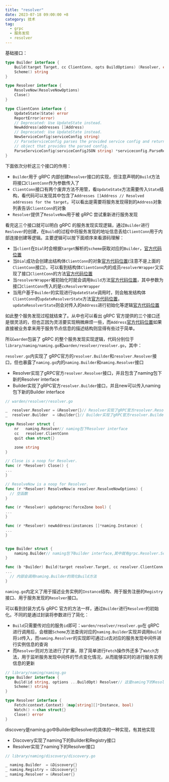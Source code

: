 ```yaml
---
title: "resolver"
date: 2023-07-18 09:00:00 +8
category: 技术
tag:
  - grpc
  - 服务发现
  - resolver
---
```


基础接口：

```go
type Builder interface {
	Build(target Target, cc ClientConn, opts BuildOptions) (Resolver, error)
	Scheme() string
}

type Resolver interface {
	ResolveNow(ResolveNowOptions)
	Close()
}

type ClientConn interface {
	UpdateState(State) error
	ReportError(error)
	// Deprecated: Use UpdateState instead.
	NewAddress(addresses []Address)
	// Deprecated: Use UpdateState instead.
	NewServiceConfig(serviceConfig string)
	// ParseServiceConfig parses the provided service config and returns an
	// object that provides the parsed config.
	ParseServiceConfig(serviceConfigJSON string) *serviceconfig.ParseResult
}
```

下面依次分析这三个接口的作用：

- `Builder`用于 gRPC 内部创建`Resolver`接口的实现，但注意声明的`Build`方法将接口`ClientConn`作为参数传入了
- `ClientConn`接口有两个废弃方法不用管，看`UpdateState`方法需要传入`State`结构，看代码可以发现其中包含了`Addresses []Address // Resolved addresses for the target`，可以看出是需要将服务发现得到的`Address`对象列表告诉`ClientConn`的对象
- `Resolver`提供了`ResolveNow`用于被 gRPC 尝试重新进行服务发现

看完这三个接口就可以明白 gRPC 的服务发现实现逻辑，通过`Builder`进行`Reslover`的创建，在`Build`的过程中将服务发现的地址信息丢给`ClientConn`用于内部连接创建等逻辑。主要逻辑可以按下面顺序来看源码理解：

- 当`client`在`Dial`时会根据`target`解析的`scheme`获取对应的`Builder`，[官方代码位置](https://github.com/grpc/grpc-go/blob/master/clientconn.go#L242)
- 当`Dial`成功会创建出结构体`ClientConn`的对象[官方代码位置](https://github.com/grpc/grpc-go/blob/master/clientconn.go#L447)(注意不是上面的`ClientConn`接口)，可以看到结构体`ClientConn`内的成员`resolverWrapper`又实现了接口`ClientConn`的方法[官方代码位置](https://github.com/grpc/grpc-go/blob/master/resolver_conn_wrapper.go)
- 当`resolverWrapper`被初始化时就会调用`Build`方法[官方代码位置](https://github.com/grpc/grpc-go/blob/master/resolver_conn_wrapper.go#L89)，其中参数为接口`ClientConn`传入的是`ccResolverWrapper`
- 当用户基于`Builder`的实现进行`UpdateState`调用时，则会触发结构体`ClientConn`的`updateResolverState`方法[官方代码位置](https://github.com/grpc/grpc-go/blob/master/resolver_conn_wrapper.go#L109)，`updateResolverState`则会对传入的`Address`进行初始化等逻辑[官方代码位置](https://github.com/grpc/grpc-go/blob/master/clientconn.go#L553)

如此整个服务发现过程就结束了。从中也可以看出 gRPC 官方提供的三个接口还是很灵活的，但也正因为灵活要实现稍微麻烦一些，而`Address`[官方代码位置](https://github.com/grpc/grpc-go/blob/master/resolver/resolver.go#L79)如果直接被业务拿来用于服务节点信息的描述结构则显得有些过于简单。

所以`warden`包装了 gRPC 的整个服务发现实现逻辑，代码分别位于`library/naming/naming.go`和`warden/resolver/resolver.go`，其中：

`resolver.go`内实现了 gRPC官方的`resolver.Builder`和`resolver.Resolver`接口，但也暴露了`naming.go`内的`naming.Builder`和`naming.Resolver`接口

- Resolver实现了gRPC官方`resolver.Resolver`接口，并且包含了naming包下新的Resolver interface
- Builder实现了gRPC官方`resolver.Builder`接口，并且new可以传入naming包下新的Builder interface

```go
// warden/resolver/resolver.go

_  resolver.Resolver = &Resolver{}// Resolver实现了gRPC官方resolver.Resolver接口
_  resolver.Builder  = &Builder{}// Builder实现了gRPC官方resolver.Builder接口

type Resolver struct {
	nr   naming.Resolver// naming包下Resolver interface
	cc   resolver.ClientConn
	quit chan struct{}

	zone string
}

// Close is a noop for Resolver.
func (r *Resolver) Close() {
...
}

// ResolveNow is a noop for Resolver.
func (r *Resolver) ResolveNow(o resolver.ResolveNowOptions) {
  // 空函数
}

func (r *Resolver) updateproc(forceZone bool) {
...
}

func (r *Resolver) newAddress(instances []*naming.Instance) {
...
}


type Builder struct {
	naming.Builder// naming包下Builder interface,其中就有grpc.Resolver.Scheme的定义，所以实现了grpc的resolver.Builder接口
}

func (b *Builder) Build(target resolver.Target, cc resolver.ClientConn, opts resolver.BuildOptions) (resolver.Resolver, error) {
...
  // 内部会调用naming.Builder的简化Build方法
}

```

`naming.go`内定义了用于描述业务实例的`Instance`结构、用于服务注册的`Registry`接口、用于服务发现的`Resolver`接口。

可以看到封装方式与 gRPC 官方的方法一样，通过`Builder`进行`Resolver`的初始化。不同的是通过封装将参数进行了简化：

- `Build`只需要传对应的服务`id`即可：`warden/resolver/resolver.go`在 gRPC 进行调用后，会根据`Scheme`方法查询对应的`naming.Builder`实现并调用`Build`将`id`传入，而`naming.Resolver`的实现即可通过`id`去对应的服务发现中间件进行实例信息的查询
- 而`Resolver`则对方法进行了扩展，除了简单进行`Fetch`操作外还多了`Watch`方法，用于监听服务发现中间件的节点变化情况，从而能够实时的进行服务实例信息的更新

```go
// library/naming/naming.go
type Builder interface {
	Build(id string, options ...BuildOpt) Resolver// 这是naming下的Resolver interface
	Scheme() string
}

type Resolver interface {
	Fetch(context.Context) (map[string][]*Instance, bool)
	Watch() <-chan struct{}
	Close() error
}
```

discovery是naming.go中Builder和Resolver的具体的一种实现，有其他实现

- Discovery实现了naming下的Builder和Registry接口
- Resolver实现了naming下的Resolver接口

```go
// library/naming/discovery/discovery.go

_ naming.Builder  = &Discovery{}
_ naming.Registry = &Discovery{}
_ naming.Resolver = &Resolver{}
```
